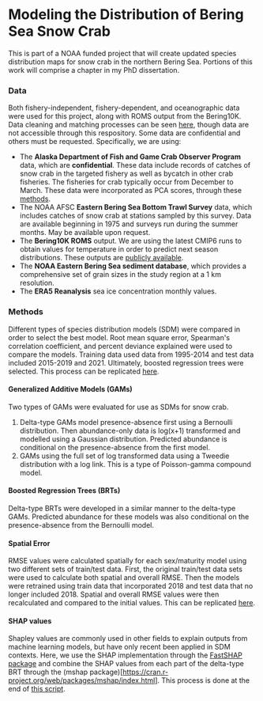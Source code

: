 # Modeling the Distribution of Bering Sea Snow Crab

This is part of a NOAA funded project that will create updated species distribution maps for snow crab in the northern Bering Sea. Portions of this work will comprise a chapter in my PhD dissertation.

### Data
Both fishery-independent, fishery-dependent, and oceanographic data were used for this project, along with ROMS output from the Bering10K. Data cleaning and matching processes can be seen [here](code/data_matching.R), though data are not accessible through this respository. Some data are confidential and others must be requested. Specifically, we are using:
- The **Alaska Department of Fish and Game Crab Observer Program** data, which are __confidential__. These data include records of catches of snow crab in the targeted fishery as well as bycatch in other crab fisheries. The fisheries for crab typically occur from December to March. These data were incorporated as PCA scores, through these [methods](code/observer_PCA.R).
- The NOAA AFSC **Eastern Bering Sea Bottom Trawl Survey** data, which includes catches of snow crab at stations sampled by this survey. Data are available beginning in 1975 and surveys run during the summer months. May be available upon request.
- The **Bering10K ROMS** output. We are using the latest CMIP6 runs to obtain values for temperature in order to predict next season distributions. These outputs are [publicly available](https://beringnpz.github.io/roms-bering-sea/B10K-dataset-docs/).
- The **NOAA Eastern Bering Sea sediment database**, which provides a comprehensive set of grain sizes in the study region at a 1 km resolution.
- The **ERA5 Reanalysis** sea ice concentration monthly values.

### Methods
Different types of species distribution models (SDM) were compared in order to select the best model. Root mean square error, Spearman's correlation coefficient, and percent deviance explained were used to compare the models. Training data used data from 1995-2014 and test data included 2015-2019 and 2021. Ultimately, boosted regression trees were selected. This process can be replicated [here](code/model_evaluation.R).
#### Generalized Additive Models (GAMs)
Two types of GAMs were evaluated for use as SDMs for snow crab.
1. Delta-type GAMs model presence-absence first using a Bernoulli distribution. Then abundance-only data is log(x+1) transformed and modelled using a Gaussian distribution. Predicted abundance is conditional on the presence-absence from the first model.
2. GAMs using the full set of log transformed data using a Tweedie distribution with a log link. This is a type of Poisson-gamma compound model. 

#### Boosted Regression Trees (BRTs)
Delta-type BRTs were developed in a similar manner to the delta-type GAMs. Predicted abundance for these models was also conditional on the presence-absence from the Bernoulli model. 

#### Spatial Error
RMSE values were calculated spatially for each sex/maturity model using two different sets of train/test data. First, the original train/test data sets were used to calculate both spatial and overall RMSE. Then the models were retrained using train data that incorporated 2018 and test data that no longer included 2018. Spatial and overall RMSE values were then recalculated and compared to the initial values. This can be replicated [here](code/model_spatial_error.R).

#### SHAP values
Shapley values are commonly used in other fields to explain outputs from machine learning models, but have only recent been applied in SDM contexts. Here, we use the SHAP implementation through the [FastSHAP package](https://cran.r-project.org/web/packages/fastshap/index.html) and combine the SHAP values from each part of the delta-type BRT through the (mshap package)[https://cran.r-project.org/web/packages/mshap/index.html]. This process is done at the end of [this script](code/model_evaluation.R).